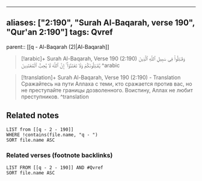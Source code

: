 
---
aliases: ["2:190", "Surah Al-Baqarah, verse 190", "Qur'an 2:190"]
tags: Qvref
---

parent:: [[q - Al-Baqarah (2)|Al-Baqarah]]

> [!arabic]+ Surah Al-Baqarah, Verse 190 (2:190)
> <span class="quran-arabic">وَقَـٰتِلُوا۟ فِى سَبِيلِ ٱللَّهِ ٱلَّذِينَ يُقَـٰتِلُونَكُمْ وَلَا تَعْتَدُوٓا۟ ۚ إِنَّ ٱللَّهَ لَا يُحِبُّ ٱلْمُعْتَدِينَ</span>
^arabic

> [!translation]+ Surah Al-Baqarah, Verse 190 (2:190) - Translation
> Сражайтесь на пути Аллаха с теми, кто сражается против вас, но не преступайте границы дозволенного. Воистину, Аллах не любит преступников.
^translation



## Related notes
```dataview
LIST from [[q - 2 - 190]]
WHERE !contains(file.name, "q - ")
SORT file.name ASC
```

### Related verses (footnote backlinks)
```dataview
LIST FROM [[q - 2 - 190]] AND #Qvref
SORT file.name ASC
```

